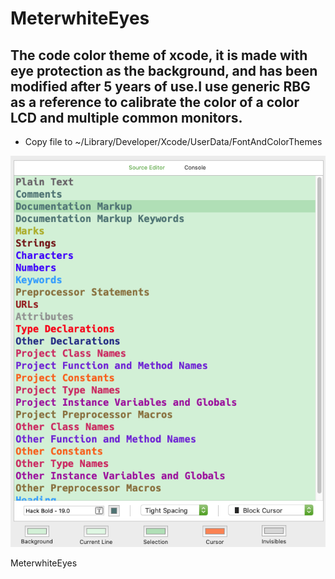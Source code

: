 # MeterwhiteEyes

## The code color theme of xcode, it is made with eye protection as the background, and has been modified after 5 years of use.I use generic RBG as a reference to calibrate the color of a color LCD and multiple common monitors.

- Copy file to ~/Library/Developer/Xcode/UserData/FontAndColorThemes

![MeterwhiteEyes icon](https://raw.githubusercontent.com/Meterwhite/MeterwhiteEyes/main/Image.png)

 MeterwhiteEyes
